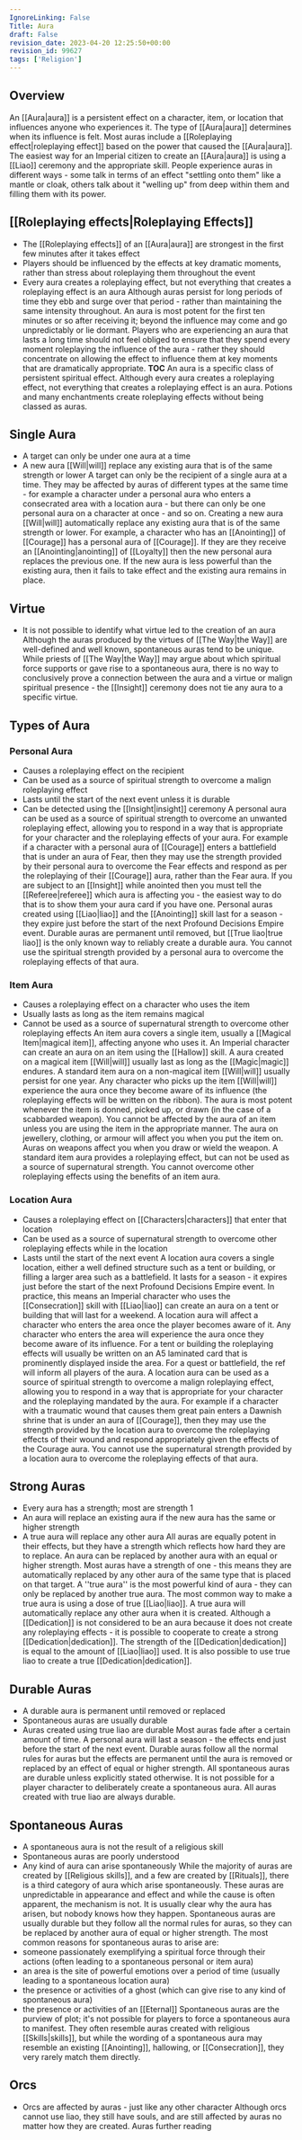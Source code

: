 ```yaml
---
IgnoreLinking: False
Title: Aura
draft: False
revision_date: 2023-04-20 12:25:50+00:00
revision_id: 99627
tags: ['Religion']
---
```


## Overview
An [[Aura|aura]] is a persistent effect on a character, item, or location that influences anyone who experiences it. The type of [[Aura|aura]] determines when its influence is felt. Most auras include a [[Roleplaying effect|roleplaying effect]] based on the power that caused the [[Aura|aura]]. The easiest way for an Imperial citizen to create an [[Aura|aura]] is using a [[Liao]] ceremony and the appropriate skill.
People experience auras in different ways - some talk in terms of an effect "settling onto them" like a mantle or cloak, others talk about it "welling up" from deep within them and filling them with its power.
## [[Roleplaying effects|Roleplaying Effects]]
* The [[Roleplaying effects]] of an [[Aura|aura]] are strongest in the first few minutes after it takes effect
* Players should be influenced by the effects at key dramatic moments, rather than stress about roleplaying them throughout the event
* Every aura creates a roleplaying effect, but not everything that creates a roleplaying effect is an aura
Although auras persist for long periods of time they ebb and surge over that period - rather than maintaining the same intensity throughout. An aura is most potent for the first ten minutes or so after receiving it; beyond the influence may come and go unpredictably or lie dormant. Players who are experiencing an aura that lasts a long time should not feel obliged to ensure that they spend every moment roleplaying the influence of the aura - rather they should concentrate on allowing the effect to influence them at key moments that are dramatically appropriate.
__TOC__
An aura is a specific class of persistent spiritual effect. Although every aura creates a roleplaying effect, not everything that creates a roleplaying effect is an aura. Potions and many enchantments create roleplaying effects without being classed as auras.
## Single Aura
* A target can only be under one aura at a time
* A new aura [[Will|will]] replace any existing aura that is of the same strength or lower
A target can only be the recipient of a single aura at a time. They may be affected by auras of different types at the same time - for example a character under a personal aura who enters a consecrated area with a location aura - but there can only be one personal aura on a character at once - and so on.
Creating a new aura [[Will|will]] automatically replace any existing aura that is of the same strength or lower. For example, a character who has an [[Anointing]] of [[Courage]] has a personal aura of [[Courage]]. If they are they receive an [[Anointing|anointing]] of [[Loyalty]] then the new personal aura replaces the previous one. If the new aura is less powerful than the existing aura, then it fails to take effect and the existing aura remains in place.
## Virtue
* It is not possible to identify what virtue led to the creation of an aura
Although the auras produced by the virtues of [[The Way|the Way]] are well-defined and well known, spontaneous auras tend to be unique. While priests of [[The Way|the Way]] may argue about which spiritual force supports or gave rise to a spontaneous aura, there is no way to conclusively prove a connection between the aura and a virtue or malign spiritual presence - the [[Insight]] ceremony does not tie any aura to a specific virtue.
## Types of Aura
### Personal Aura
* Causes a roleplaying effect on the recipient
* Can be used as a source of spiritual strength to overcome a malign roleplaying effect
* Lasts until the start of the next event unless it is durable
* Can be detected using the [[Insight|insight]] ceremony
A personal aura can be used as a source of spiritual strength to overcome an unwanted roleplaying effect, allowing you to respond in a way that is appropriate for your character and the roleplaying effects of your aura. For example if a character with a personal aura of [[Courage]] enters a battlefield that is under an aura of Fear, then they may use the strength provided by their personal aura to overcome the Fear effects and respond as per the roleplaying of their [[Courage]] aura, rather than the Fear aura.
If you are subject to an [[Insight]] while anointed then you must tell the [[Referee|referee]] which aura is affecting you - the easiest way to do that is to show them your aura card if you have one.
Personal auras created using [[Liao|liao]] and the [[Anointing]] skill last for a season - they expire just before the start of the next Profound Decisions Empire event. Durable auras are permanent until removed, but [[True liao|true liao]] is the only known way to reliably create a durable aura.
You cannot use the spiritual strength provided by a personal aura to overcome the roleplaying effects of that aura.
### Item Aura
* Causes a roleplaying effect on a character who uses the item
* Usually lasts as long as the item remains magical
* Cannot be used as a source of supernatural strength to overcome other roleplaying effects
An item aura covers a single item, usually a [[Magical Item|magical item]], affecting anyone who uses it. An Imperial character can create an aura on an item using the [[Hallow]] skill. A aura created on a magical item [[Will|will]] usually last as long as the [[Magic|magic]] endures. A standard item aura on a non-magical item [[Will|will]] usually persist for one year.
Any character who picks up the item [[Will|will]] experience the aura once they become aware of its influence (the roleplaying effects will be written on the ribbon). The aura is most potent whenever the item is donned, picked up, or drawn (in the case of a scabbarded weapon). You cannot be affected by the aura of an item unless you are using the item in the appropriate manner. The aura on jewellery, clothing, or armour will affect you when you put the item on. Auras on weapons affect you when you draw or wield the weapon.
A standard item aura provides a roleplaying effect, but can not be used as a source of supernatural strength. You cannot overcome other roleplaying effects using the benefits of an item aura.
### Location Aura
* Causes a roleplaying effect on [[Characters|characters]] that enter that location
* Can be used as a source of supernatural strength to overcome other roleplaying effects while in the location
* Lasts until the start of the next event
A location aura covers a single location, either a well defined structure such as a tent or building, or filling a larger area such as a battlefield. It lasts for a season - it expires just before the start of the next Profound Decisions Empire event. In practice, this means an Imperial character who uses the [[Consecration]] skill with [[Liao|liao]] can create an aura on a tent or building that will last for a weekend.
A location aura will affect a character who enters the area once the player becomes aware of it. Any character who enters the area will experience the aura once they become aware of its influence. For a tent or building the roleplaying effects will usually be written on an A5 laminated card that is prominently displayed inside the area. For a quest or battlefield, the ref will inform all players of the aura.
A location aura can be used as a source of spiritual strength to overcome a malign roleplaying effect, allowing you to respond in a way that is appropriate for your character and the roleplaying mandated by the aura. For example if a character with a traumatic wound that causes them great pain enters a Dawnish shrine that is under an aura of [[Courage]], then they may use the strength provided by the location aura to overcome the roleplaying effects of their wound and respond appropriately given the effects of the Courage aura.
You cannot use the supernatural strength provided by a location aura to overcome the roleplaying effects of that aura.
## Strong Auras
* Every aura has a strength; most are strength 1
* An aura will replace an existing aura if the new aura has the same or higher strength
* A true aura will replace any other aura
All auras are equally potent in their effects, but they have a strength which reflects how hard they are to replace. An aura can be replaced by another aura with an equal or higher strength. Most auras have a strength of one - this means they are automatically replaced by any other aura of the same type that is placed on that target.
A ''true aura'' is the most powerful kind of aura - they can only be replaced by another true aura. The most common way to make a true aura is using a dose of true [[Liao|liao]]. A true aura will automatically replace any other aura when it is created.
Although a [[Dedication]] is not considered to be an aura because it does not create any roleplaying effects - it is possible to cooperate to create a strong [[Dedication|dedication]]. The strength of the [[Dedication|dedication]] is equal to the amount of [[Liao|liao]] used. It is also possible to use true liao to create a true [[Dedication|dedication]].
## Durable Auras
* A durable aura is permanent until removed or replaced
* Spontaneous auras are usually durable
* Auras created using true liao are durable
Most auras fade after a certain amount of time. A personal aura will last a season - the effects end just before the start of the next event. Durable auras follow all the normal rules for auras but the effects are permanent until the aura is removed or replaced by an effect of equal or higher strength.
All spontaneous auras are durable unless explicitly stated otherwise. It is not possible for a player character to deliberately create a spontaneous aura.
All auras created with true liao are always durable.
## Spontaneous Auras
* A spontaneous aura is not the result of a religious skill
* Spontaneous auras are poorly understood
* Any kind of aura can arise spontaneously
While the majority of auras are created by [[Religious skills]], and a few are created by [[Rituals]], there is a third category of aura which arise spontaneously. These auras are 
unpredictable in appearance and effect and while the cause is often apparent, the mechanism is not. It is usually clear why the aura has arisen, but nobody knows how they happen. Spontaneous auras are usually durable but they follow all the normal rules for auras, so they can be replaced by another aura of equal or higher strength.
The most common reasons for spontaneous auras to arise are:
* someone passionately exemplifying a spiritual force through their actions (often leading to a spontaneous personal or item aura)
* an area is the site of powerful emotions over a period of time (usually leading to a spontaneous location aura)
* the presence or activities of a ghost (which can give rise to any kind of spontaneous aura)
* the presence or activities of an [[Eternal]]
Spontaneous auras are the purview of plot; it's not possible for players to force a spontaneous aura to manifest. They often resemble auras created with religious [[Skills|skills]], but while the wording of a spontaneous aura may resemble an existing [[Anointing]], hallowing, or [[Consecration]], they very rarely match them directly.
## Orcs
* Orcs are affected by auras - just like any other character
Although orcs cannot use liao, they still have souls, and are still affected by auras no matter how they are created.
Auras further reading